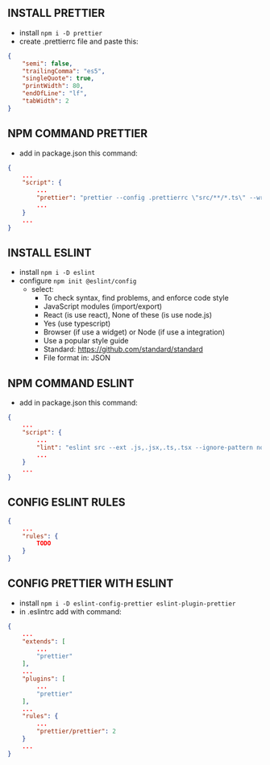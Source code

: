 ## INSTALL PRETTIER

- install `npm i -D prettier`
- create .prettierrc file and paste this:

```json
{
    "semi": false,
    "trailingComma": "es5",
    "singleQuote": true,
    "printWidth": 80,
    "endOfLine": "lf",
    "tabWidth": 2
}
```

## NPM COMMAND PRETTIER

- add in package.json this command:

```json
{
    ...
    "script": {
        ...
        "prettier": "prettier --config .prettierrc \"src/**/*.ts\" --write",
        ...
    }
    ...
}
```

## INSTALL ESLINT

- install `npm i -D eslint`
- configure `npm init @eslint/config`
  - select: 
    - To check syntax, find problems, and enforce code style
    - JavaScript modules (import/export)
    - React (is use react), None of these (is use node.js)
    - Yes (use typescript)
    - Browser (if use a widget) or Node (if use a integration)
    - Use a popular style guide
    - Standard: https://github.com/standard/standard
    - File format in: JSON

## NPM COMMAND ESLINT

- add in package.json this command:

```json
{
    ...
    "script": {
        ...
        "lint": "eslint src --ext .js,.jsx,.ts,.tsx --ignore-pattern node_modules/",
        ...
    }
    ...
}
```

## CONFIG ESLINT RULES

```json
{
    ...
    "rules": {
        TODO
    }
}
```


## CONFIG PRETTIER WITH ESLINT

- install `npm i -D eslint-config-prettier eslint-plugin-prettier`
- in .eslintrc add with command:

```json
{
    ...
    "extends": [
        ...
        "prettier"
    ],
    ...
    "plugins": [
        ...
        "prettier"
    ],
    ...
    "rules": {
        ...
        "prettier/prettier": 2
    }
    ...
}
```





